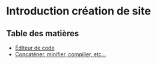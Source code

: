 # Introduction création de site

## Table des matières


- [Éditeur de code](editeur/editeur.md)
- [Concaténer, minifier, compilier, etc...](compilateur/compilateur.md)
